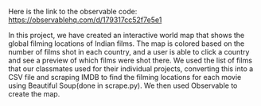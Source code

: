 Here is the link to the observable code: https://observablehq.com/d/179317cc52f7e5e1

In this project, we have created an interactive world map that shows the global filming locations of Indian films. The map is colored based on the number of films shot in each country, and a user is able to click a country and see a preview of which films were shot there. 
We used the list of films that our classmates used for their individual projects, converting this into a CSV file and scraping IMDB to find the filming locations for each movie using Beautiful Soup(done in scrape.py). We then used Observable to create the map. 

